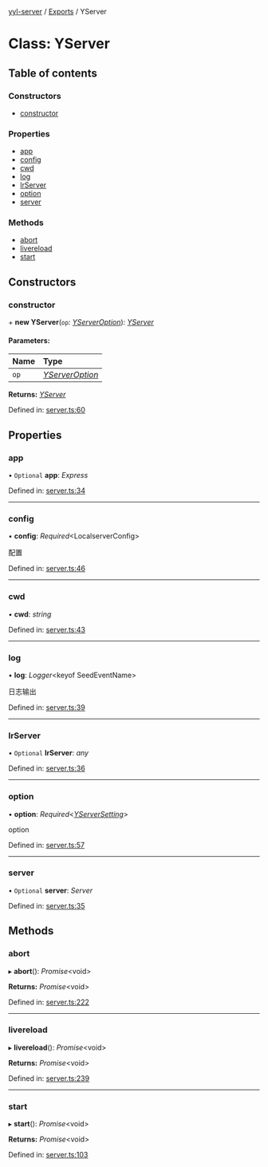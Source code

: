 [yyl-server](../README.md) / [Exports](../modules.md) / YServer

# Class: YServer

## Table of contents

### Constructors

- [constructor](yserver.md#constructor)

### Properties

- [app](yserver.md#app)
- [config](yserver.md#config)
- [cwd](yserver.md#cwd)
- [log](yserver.md#log)
- [lrServer](yserver.md#lrserver)
- [option](yserver.md#option)
- [server](yserver.md#server)

### Methods

- [abort](yserver.md#abort)
- [livereload](yserver.md#livereload)
- [start](yserver.md#start)

## Constructors

### constructor

\+ **new YServer**(`op`: [_YServerOption_](../interfaces/yserveroption.md)): [_YServer_](yserver.md)

#### Parameters:

| Name | Type                                              |
| :--- | :------------------------------------------------ |
| `op` | [_YServerOption_](../interfaces/yserveroption.md) |

**Returns:** [_YServer_](yserver.md)

Defined in: [server.ts:60](https://github.com/jackness1208/yyl-server/blob/4a70c7c/src/server.ts#L60)

## Properties

### app

• `Optional` **app**: _Express_

Defined in: [server.ts:34](https://github.com/jackness1208/yyl-server/blob/4a70c7c/src/server.ts#L34)

---

### config

• **config**: _Required_<LocalserverConfig\>

配置

Defined in: [server.ts:46](https://github.com/jackness1208/yyl-server/blob/4a70c7c/src/server.ts#L46)

---

### cwd

• **cwd**: _string_

Defined in: [server.ts:43](https://github.com/jackness1208/yyl-server/blob/4a70c7c/src/server.ts#L43)

---

### log

• **log**: _Logger_<keyof SeedEventName\>

日志输出

Defined in: [server.ts:39](https://github.com/jackness1208/yyl-server/blob/4a70c7c/src/server.ts#L39)

---

### lrServer

• `Optional` **lrServer**: _any_

Defined in: [server.ts:36](https://github.com/jackness1208/yyl-server/blob/4a70c7c/src/server.ts#L36)

---

### option

• **option**: _Required_<[_YServerSetting_](../interfaces/yserversetting.md)\>

option

Defined in: [server.ts:57](https://github.com/jackness1208/yyl-server/blob/4a70c7c/src/server.ts#L57)

---

### server

• `Optional` **server**: _Server_

Defined in: [server.ts:35](https://github.com/jackness1208/yyl-server/blob/4a70c7c/src/server.ts#L35)

## Methods

### abort

▸ **abort**(): _Promise_<void\>

**Returns:** _Promise_<void\>

Defined in: [server.ts:222](https://github.com/jackness1208/yyl-server/blob/4a70c7c/src/server.ts#L222)

---

### livereload

▸ **livereload**(): _Promise_<void\>

**Returns:** _Promise_<void\>

Defined in: [server.ts:239](https://github.com/jackness1208/yyl-server/blob/4a70c7c/src/server.ts#L239)

---

### start

▸ **start**(): _Promise_<void\>

**Returns:** _Promise_<void\>

Defined in: [server.ts:103](https://github.com/jackness1208/yyl-server/blob/4a70c7c/src/server.ts#L103)
